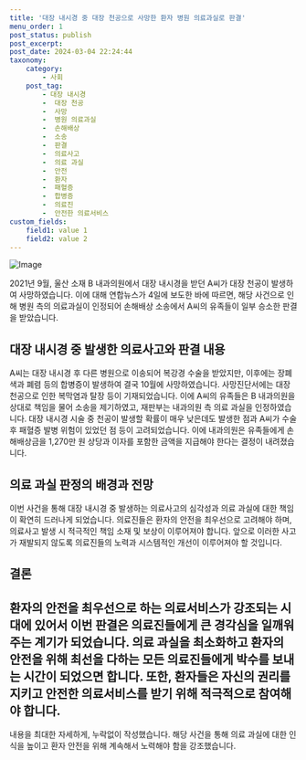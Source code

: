 ```yaml
---
title: '대장 내시경 중 대장 천공으로 사망한 환자 병원 의료과실로 판결'
menu_order: 1
post_status: publish
post_excerpt: 
post_date: 2024-03-04 22:24:44
taxonomy:
    category:
        - 사회
    post_tag:
        - 대장 내시경
        -  대장 천공
        -  사망
        -  병원 의료과실
        -  손해배상
        -  소송
        -  판결
        -  의료사고
        -  의료 과실
        -  안전
        -  환자
        -  패혈증
        -  합병증
        -  의료진
        -  안전한 의료서비스
custom_fields:
    field1: value 1
    field2: value 2
---
```


![Image](https://imgnews.pstatic.net/image/052/2024/03/04/202403040853016882_t_20240304085501966.jpg?type=w647)

2021년 9월, 울산 소재 B 내과의원에서 대장 내시경을 받던 A씨가 대장 천공이 발생하여 사망하였습니다. 이에 대해 연합뉴스가 4일에 보도한 바에 따르면, 해당 사건으로 인해 병원 측의 의료과실이 인정되어 손해배상 소송에서 A씨의 유족들이 일부 승소한 판결을 받았습니다.
## 대장 내시경 중 발생한 의료사고와 판결 내용
A씨는 대장 내시경 후 다른 병원으로 이송되어 복강경 수술을 받았지만, 이후에는 장폐색과 폐렴 등의 합병증이 발생하여 결국 10월에 사망하였습니다. 사망진단서에는 대장 천공으로 인한 복막염과 탈장 등이 기재되었습니다. 이에 A씨의 유족들은 B 내과의원을 상대로 책임을 물어 소송을 제기하였고, 재판부는 내과의원 측 의료 과실을 인정하였습니다. 대장 내시경 시술 중 천공이 발생할 확률이 매우 낮은데도 발생한 점과 A씨가 수술 후 패혈증 발병 위험이 있었던 점 등이 고려되었습니다. 이에 내과의원은 유족들에게 손해배상금을 1,270만 원 상당과 이자를 포함한 금액을 지급해야 한다는 결정이 내려졌습니다.
## 의료 과실 판정의 배경과 전망
이번 사건을 통해 대장 내시경 중 발생하는 의료사고의 심각성과 의료 과실에 대한 책임이 확연히 드러나게 되었습니다. 의료진들은 환자의 안전을 최우선으로 고려해야 하며, 의료사고 발생 시 적극적인 책임 소재 및 보상이 이루어져야 합니다. 앞으로 이러한 사고가 재발되지 않도록 의료진들의 노력과 시스템적인 개선이 이루어져야 할 것입니다.
## 결론
환자의 안전을 최우선으로 하는 의료서비스가 강조되는 시대에 있어서 이번 판결은 의료진들에게 큰 경각심을 일깨워주는 계기가 되었습니다. 의료 과실을 최소화하고 환자의 안전을 위해 최선을 다하는 모든 의료진들에게 박수를 보내는 시간이 되었으면 합니다. 또한, 환자들은 자신의 권리를 지키고 안전한 의료서비스를 받기 위해 적극적으로 참여해야 합니다.
---
내용을 최대한 자세하게, 누락없이 작성했습니다. 해당 사건을 통해 의료 과실에 대한 인식을 높이고 환자 안전을 위해 계속해서 노력해야 함을 강조했습니다.
